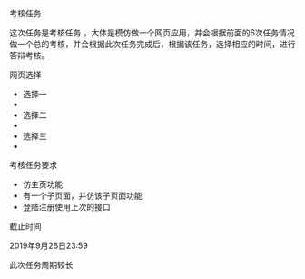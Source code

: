 考核任务

这次任务是考核任务 ，大体是模仿做一个网页应用，并会根据前面的6次任务情况做一个总的考核，并会根据此次任务完成后，根据该任务，选择相应的时间，进行答辩考核。

网页选择

- 选择一
- [1]: https://y.qq.com/	"git"
- 选择二
- [2]: http://www.kugou.com/	"git"
- 选择三
- [3]: https://www.bilibili.com/	"git"

考核任务要求

- 仿主页功能
- 有一个子页面，并仿该子页面功能
- 登陆注册使用上次的接口

截止时间

2019年9月26日23:59

此次任务周期较长
